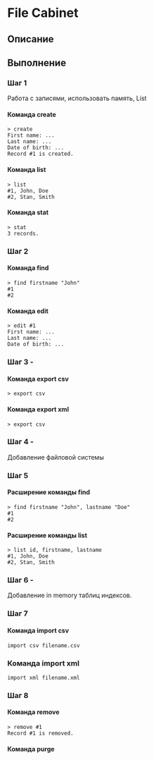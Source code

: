# File Cabinet

## Описание

## Выполнение

### Шаг 1

Работа с записями, использовать память, List<T>

#### Команда create

```
> create
First name: ...
Last name: ...
Date of birth: ...
Record #1 is created.
```

#### Команда list

```
> list
#1, John, Doe
#2, Stan, Smith
```

#### Команда stat

```
> stat
3 records.
```


### Шаг 2

#### Команда find

```
> find firstname "John"
#1
#2
```

#### Команда edit

```
> edit #1
First name: ...
Last name: ...
Date of birth: ...
```


### Шаг 3 - 

#### Команда export csv

```
> export csv
```


#### Команда export xml

```
> export csv
```

### Шаг 4 -

Добавление файловой системы


### Шаг 5

#### Расширение команды find

```
> find firstname "John", lastname "Doe"
#1
#2
```

#### Расширение команды list

```
> list id, firstname, lastname
#1, John, Doe
#2, Stan, Smith
```

### Шаг 6 -

Добавление in memory таблиц индексов.


### Шаг 7

#### Команда import csv

```
import csv filename.csv
```

### Команда import xml

```
import xml filename.xml
```

### Шаг 8

#### Команда remove

```
> remove #1
Record #1 is removed.
```

#### Команда purge

